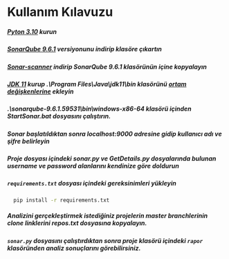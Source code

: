 # Kullanım Kılavuzu
##### [Pyton 3.10](https://www.python.org/downloads/) kurun
##### [SonarQube 9.6.1](https://www.sonarqube.org/downloads/) versiyonunu indirip klasöre çıkartın
##### [Sonar-scanner](https://docs.sonarqube.org/latest/analysis/scan/sonarscanner/) indirip SonarQube 9.6.1 klasörünün içine kopyalayın
##### [JDK 11](https://www.oracle.com/tr/java/technologies/javase/jdk11-archive-downloads.html) kurup .\Program Files\Java\jdk11\bin klasörünü [ortam değişkenlerine](https://www.youtube.com/watch?v=z0nVc4lD9QI) ekleyin
##### .\sonarqube-9.6.1.59531\bin\windows-x86-64 klasörü içinden StartSonar.bat dosyasını çalıştırın.
##### Sonar başlatıldıktan sonra localhost:9000 adresine gidip kullanıcı adı ve şifre belirleyin
##### Proje dosyası içindeki sonar.py ve GetDetails.py dosyalarında bulunan username ve password alanlarını kendinize göre doldurun
##### `requirements.txt` dosyası içindeki gereksinimleri yükleyin
```bash
  pip install -r requirements.txt
``` 
##### Analizini gerçekleştirmek istediğiniz projelerin master branchlerinin clone linklerini repos.txt dosyasına kopyalayın.
##### `sonar.py` dosyasını çalıştırdıktan sonra proje klasörü içindeki `rapor` klasöründen analiz sonuçlarını görebilirsiniz.

